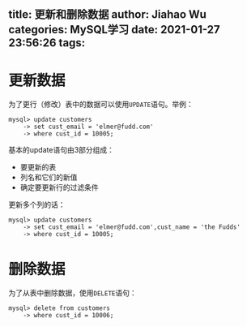 title: 更新和删除数据
author: Jiahao Wu
categories: MySQL学习
date: 2021-01-27 23:56:26
tags:
---
# 更新数据
为了更行（修改）表中的数据可以使用``UPDATE``语句。举例：  
```MySQL
mysql> update customers
    -> set cust_email = 'elmer@fudd.com'
    -> where cust_id = 10005;
```
基本的update语句由3部分组成：  
- 要更新的表  
- 列名和它们的新值  
- 确定要更新行的过滤条件  

更新多个列的话：
```MySQL
mysql> update customers
    -> set cust_email = 'elmer@fudd.com',cust_name = 'the Fudds'
    -> where cust_id = 10005;
```


# 删除数据


为了从表中删除数据，使用``DELETE``语句：
```MySQL
mysql> delete from customers
    -> where cust_id = 10006;
```